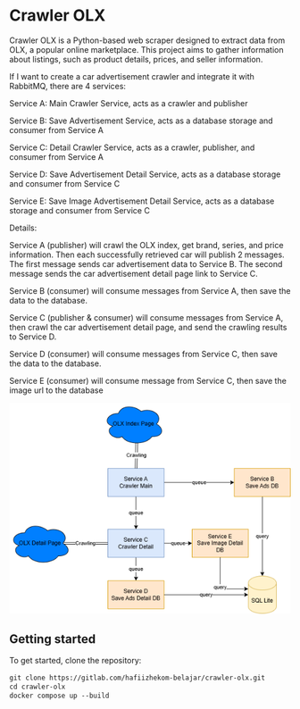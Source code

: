 # Crawler OLX

Crawler OLX is a Python-based web scraper designed to extract data from OLX, a popular online marketplace. This project aims to gather information about listings, such as product details, prices, and seller information.

If I want to create a car advertisement crawler and integrate it with RabbitMQ, there are 4 services:

Service A: Main Crawler Service, acts as a crawler and publisher

Service B: Save Advertisement Service, acts as a database storage and consumer from Service A

Service C: Detail Crawler Service, acts as a crawler, publisher, and consumer from Service A

Service D: Save Advertisement Detail Service, acts as a database storage and consumer from Service C

Service E: Save Image Advertisement Detail Service, acts as a database storage and consumer from Service C

Details:

Service A (publisher) will crawl the OLX index, get brand, series, and price information. Then each successfully retrieved car will publish 2 messages. The first message sends car advertisement data to Service B. The second message sends the car advertisement detail page link to Service C.

Service B (consumer) will consume messages from Service A, then save the data to the database.

Service C (publisher & consumer) will consume messages from Service A, then crawl the car advertisement detail page, and send the crawling results to Service D.

Service D (consumer) will consume messages from Service C, then save the data to the database.

Service E (consumer) will consume message from Service C, then save the image url to the database

![Project Workflow](diagram.png)

## Getting started

To get started, clone the repository:

```
git clone https://gitlab.com/hafiizhekom-belajar/crawler-olx.git
cd crawler-olx
docker compose up --build
```
